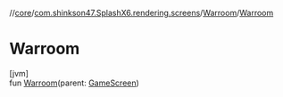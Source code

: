 //[core](../../../index.md)/[com.shinkson47.SplashX6.rendering.screens](../index.md)/[Warroom](index.md)/[Warroom](-warroom.md)

# Warroom

[jvm]\
fun [Warroom](-warroom.md)(parent: [GameScreen](../../com.shinkson47.SplashX6.rendering.screens.game/-game-screen/index.md))
